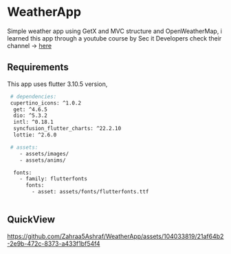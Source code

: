 # WeatherApp
 
 Simple weather app using GetX and MVC structure and OpenWeatherMap, i learned this app through a youtube course by Sec it Developers 
 check their channel -> [here]([https://pub.dev/](https://www.youtube.com/@SecitDevelopers))
 

## Requirements

This app uses flutter 3.10.5 version,

```bash
 # dependencies:
 cupertino_icons: ^1.0.2
  get: ^4.6.5
  dio: ^5.3.2
  intl: ^0.18.1
  syncfusion_flutter_charts: ^22.2.10
  lottie: ^2.6.0

 # assets:
    - assets/images/
    - assets/anims/

  fonts:
    - family: flutterfonts
      fonts:
        - asset: assets/fonts/flutterfonts.ttf
          

```



## QuickView


https://github.com/Zahraa5Ashraf/WeatherApp/assets/104033819/21af64b2-2e9b-472c-8373-a433f1bf54f4



